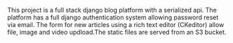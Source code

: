 This project is a full stack django blog platform with a serialized api. The platform has a full django authentication system allowing password reset via email.
The form for new articles using a rich text editor (CKeditor) allow file, image and video updload.The static files are served from an S3 bucket.
